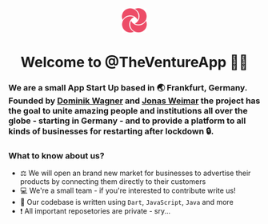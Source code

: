 <div align="center">
  <img src="https://github.com/TheVentureApp/RepoAssets/blob/master/logo.png?raw=true" width="50px">
  <h1>Welcome to @TheVentureApp ✌🏽</h1>
</div>

<div>
  <h3> We are a small App Start Up based in 🌏 Frankfurt, Germany. Founded by <a href="mailto:d.wagner@venture-app.org">Dominik Wagner</a> and <a href="https://github.com/jonas-weimar/" target="_blank">Jonas Weimar</a> the project has the goal to unite amazing people and institutions all over the globe - starting in Germany - and to provide a platform to all kinds of businesses for restarting after lockdown 🔒.
  </h3>
</div>


### What to know about us?
- ⚖️ We will open an brand new market for businesses to advertise their products by connecting them directly to their customers
- 💻 We're a small team - if you're interested to contribute write us!
- 🌱 Our codebase is written using `Dart`, `JavaScript`, `Java` and more
- ❗️ All important reposetories are private - sry...
